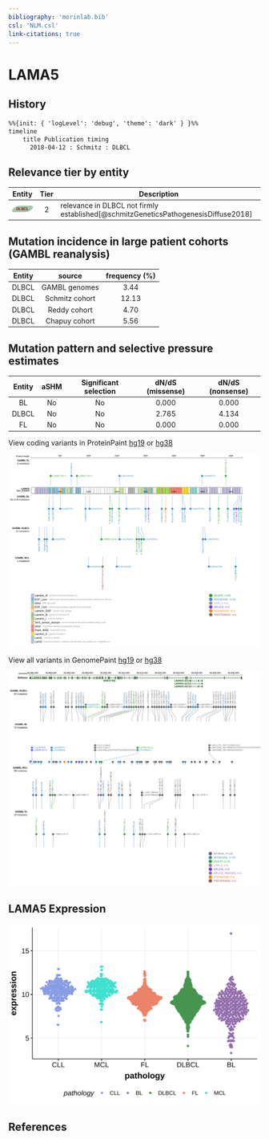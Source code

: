 ```yaml
---
bibliography: 'morinlab.bib'
csl: 'NLM.csl'
link-citations: true
---
```

# LAMA5

## History
```mermaid
%%{init: { 'logLevel': 'debug', 'theme': 'dark' } }%%
timeline
    title Publication timing
      2018-04-12 : Schmitz : DLBCL
```

## Relevance tier by entity

|Entity|Tier|Description                              |
|:------:|:----:|-----------------------------------------|
|![DLBCL](images/icons/DLBCL_tier2.png) |2   |relevance in DLBCL not firmly established[@schmitzGeneticsPathogenesisDiffuse2018]|

## Mutation incidence in large patient cohorts (GAMBL reanalysis)

|Entity|source        |frequency (%)|
|:------:|:--------------:|:-------------:|
|DLBCL |GAMBL genomes | 3.44        |
|DLBCL |Schmitz cohort|12.13        |
|DLBCL |Reddy cohort  | 4.70        |
|DLBCL |Chapuy cohort | 5.56        |

## Mutation pattern and selective pressure estimates

|Entity|aSHM|Significant selection|dN/dS (missense)|dN/dS (nonsense)|
|:------:|:----:|:---------------------:|:----------------:|:----------------:|
|BL    |No  |No                   |0.000           |0.000           |
|DLBCL |No  |No                   |2.765           |4.134           |
|FL    |No  |No                   |0.000           |0.000           |




View coding variants in ProteinPaint [hg19](https://morinlab.github.io/LLMPP/GAMBL/LAMA5_protein.html)  or [hg38](https://morinlab.github.io/LLMPP/GAMBL/LAMA5_protein_hg38.html)

![](images/proteinpaint/LAMA5_NM_005560.svg)

View all variants in GenomePaint [hg19](https://morinlab.github.io/LLMPP/GAMBL/LAMA5.html)  or [hg38](https://morinlab.github.io/LLMPP/GAMBL/LAMA5_hg38.html)

![](images/proteinpaint/LAMA5.svg)

## LAMA5 Expression
![](images/gene_expression/LAMA5_by_pathology.svg)
<!-- ORIGIN: schmitzGeneticsPathogenesisDiffuse2018a -->
<!-- DLBCL: schmitzGeneticsPathogenesisDiffuse2018a -->

## References

